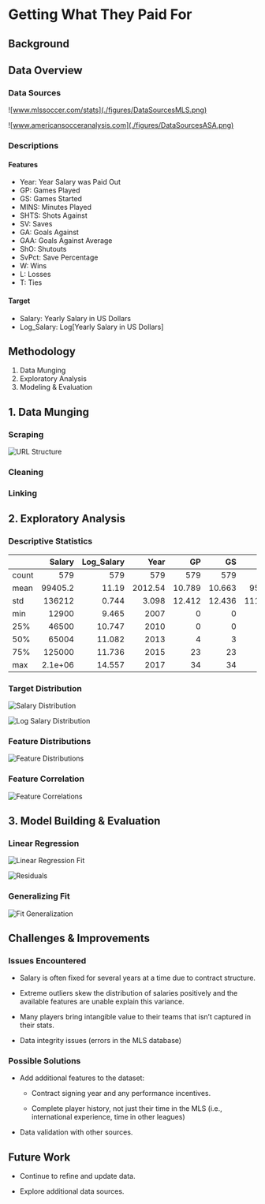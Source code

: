 # Getting What They Paid For

## Background



## Data Overview

### Data Sources

![www.mlssoccer.com/stats](./figures/DataSourcesMLS.png)

![www.americansocceranalysis.com](./figures/DataSourcesASA.png)

### Descriptions

#### Features

* Year: Year Salary was Paid Out
* GP: Games Played
* GS: Games Started
* MINS: Minutes Played
* SHTS: Shots Against
* SV: Saves
* GA: Goals Against
* GAA: Goals Against Average
* ShO: Shutouts
* SvPct: Save Percentage
* W: Wins
* L: Losses
* T: Ties

#### Target

* Salary: Yearly Salary in US Dollars
* Log_Salary: Log[Yearly Salary in US Dollars]

## Methodology

1. Data Munging
1. Exploratory Analysis
1. Modeling & Evaluation

## 1. Data Munging

### Scraping

![URL Structure](./figures/URLStructure.png)

### Cleaning

### Linking

## 2. Exploratory Analysis

### Descriptive Statistics

|       |       Salary |   Log_Salary |     Year |      GP |      GS |    MINS |    SHTS |      SV |      GA |     GAA |     ShO |   SvPct |       W |       L |       T |
|:------|-------------:|-------------:|---------:|--------:|--------:|--------:|--------:|--------:|--------:|--------:|--------:|--------:|--------:|--------:|--------:|
| count |    579       |      579     |  579     | 579     | 579     |  579    | 579     | 579     | 579     | 579     | 579     | 579     | 579     | 579     | 579     |
| mean  |  99405.2     |       11.19  | 2012.54  |  10.789 |  10.663 |  959.05 |  49.06  |  33.675 |  14.402 |   1.006 |   2.805 |  45.249 |   3.921 |   3.869 |   2.86  |
| std   | 136212       |        0.744 |    3.098 |  12.412 |  12.436 | 1114.92 |  57.317 |  39.906 |  16.744 |   0.898 |   3.671 |  32.815 |   5.052 |   4.666 |   3.666 |
| min   |  12900       |        9.465 | 2007     |   0     |   0     |    0    |   0     |   0     |   0     |   0     |   0     |   0     |   0     |   0     |   0     |
| 25%   |  46500       |       10.747 | 2010     |   0     |   0     |    0    |   0     |   0     |   0     |   0     |   0     |   0     |   0     |   0     |   0     |
| 50%   |  65004       |       11.082 | 2013     |   4     |   3     |  308    |  16     |  11     |   6     |   1.13  |   1     |  62.7   |   1     |   2     |   1     |
| 75%   | 125000       |       11.736 | 2015     |  23     |  23     | 2067    | 101     |  69.5   |  28.5   |   1.5   |   5     |  69.85  |   7     |   7     |   5     |
| max   |      2.1e+06 |       14.557 | 2017     |  34     |  34     | 3060    | 191     | 146     |  60     |   6     |  15     | 100     |  20     |  19     |  18     |

### Target Distribution

![Salary Distribution](./figures/SalaryDistribution.svg)

![Log Salary Distribution](./figures/LogSalaryDistribution.svg)

### Feature Distributions

![Feature Distributions](../figures/FeatureDistributions.svg)

### Feature Correlation

![Feature Correlations](./figures/FeatureCorrelation.svg)

## 3. Model Building & Evaluation

### Linear Regression

![Linear Regression Fit](./figures/LinearRegressionFit.svg)

![Residuals](./figures/Residuals.svg)

### Generalizing Fit

![Fit Generalization](./figures/FitGeneralization.png)

## Challenges & Improvements

### Issues Encountered

* Salary is often fixed for several years at a time due to contract structure.

* Extreme outliers skew the distribution of salaries positively and the available features are unable explain this variance.

* Many players bring intangible value to their teams that isn’t captured in their stats.

* Data integrity issues (errors in the MLS database)

### Possible Solutions

* Add additional features to the dataset:

  * Contract signing year and any performance incentives.

  * Complete player history, not just their time in the MLS (i.e., international experience, time in other leagues)

* Data validation with other sources.

## Future Work

* Continue to refine and update data.

* Explore additional data sources.
